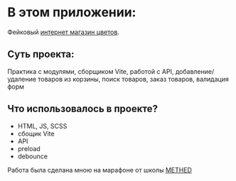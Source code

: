 # В этом приложении:
Фейковый [интернет магазин цветов](https://mirano-plum.vercel.app/).

## Суть проекта:
Практика с модулями, сборщиком Vite, работой с API, добавление/удаление товаров из корзины, поиск товаров, заказ товаров, валидация форм

## Что использовалось в проекте?
  - HTML, JS, SCSS
  - сбощик Vite
  - API
  - preload
  - debounce

Работа была сделана мною на марафоне от школы [METHED](https://methed.ru/)
